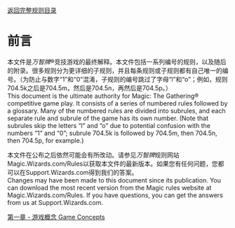 [返回完整规则目录](./)

# 前言

本文件是*万智牌*®竞技游戏的最终解释。本文件包括一系列编号的规则，以及随后的附录。很多规则分为更详细的子规则，并且每条规则或子规则都有自己唯一的编号。（为防止与数字“1”和“0”混淆，子规则的编号跳过了字母“l”和“o”；例如，规则704.5k之后是704.5m，然后是704.5n，再然后是704.5p。）   
This document is the ultimate authority for Magic: The Gathering® competitive game play. It consists of a series of numbered rules followed by a glossary. Many of the numbered rules are divided into subrules, and each separate rule and subrule of the game has its own number. (Note that subrules skip the letters “l” and “o” due to potential confusion with the numbers “1” and “0”; subrule 704.5k is followed by 704.5m, then 704.5n, then 704.5p, for example.)

本文件在公布之后依然可能会有所改动。请参见*万智牌*规则网站Magic.Wizards.com/Rules以获取本文件的最新版本。如果您有任何问题，您都可以在Support.Wizards.com得到我们的答案。   
Changes may have been made to this document since its publication. You can download the most recent version from the Magic rules website at Magic.Wizards.com/Rules. If you have questions, you can get the answers from us at Support.Wizards.com.



[第一章 - 游戏概念 Game Concepts](./1)